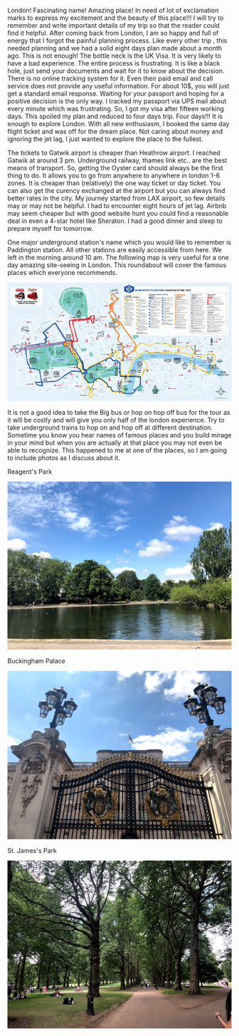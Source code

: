 
London! Fascinating name! Amazing place! In need of lot of exclamation marks to express my excitement and the beauty of this place!!! I will try to remember and write important details of my trip so that the reader could find it helpful. After coming back from London, I am so happy and full of energy that I forgot the painful planning process. Like every other trip , this needed planning and we had a solid eight days plan made about a month ago. This is not enough! The bottle neck is the UK Visa. It is very likely to have a bad experience. The entire process is frustrating. It is like a black hole, just send your documents and wait for it to know about the decision. There is no online tracking system for it. Even their paid email and call service does not provide any useful information. For about 10$, you will just get a standard email response. Waiting for your passport and hoping for a positive decision is the only way. I tracked my passport via UPS mail about every minute which was frustrating. So, I got my visa after fifteen working days. This spoiled my plan and reduced to four days trip. Four days!!! It is enough to explore London. With all new enthusiasm, I booked the same day flight ticket and was off for the dream place. Not caring about money and ignoring the jet lag, I just wanted to explore the place to the fullest. 

The tickets to Gatwik airport is cheaper than Heathrow airport. I reached Gatwik at around 3 pm. Underground railway, thames link etc.. are the best means of transport. So, getting the Oyster card should always be the first thing to do. It allows you to go from anywhere to anywhere in london 1-6 zones. It is cheaper than (relatively) the one way ticket or day ticket. You can also get the curency exchanged at the airport but you can always find better rates in the city. My journey started from LAX airport, so few details may or may not be helpful. I had to encounter eight hours of jet lag. Airbnb may seem cheaper but with good website hunt you could find a reasonable deal in even a 4-star hotel like Sheraton. I had a good dinner and sleep to prepare myself for tomorrow.

One major underground station's name which you would like to remember is Paddington station. All other stations are easily accessible from here. We left in the morning around 10 am. The following map is very useful for a one day amazing site-seeing in London. This roundabout will cover the famous places which everyone recommends.


<img src="The%20Original%20Tour%20-%2027th%20April%202019%20Map%20MR.jpg.gif" alt="london map">




It is not a good idea to take the Big bus or hop on hop off bus for the tour as it will be costly and will give you only half of the london experience. Try to take underground trains to hop on and hop off at different destination. Sometime you know you hear names of famous places and you build mirage in your mind but when you are actually at that place you may not even be able to recognize. This happened to me at one of the places, so I am going to include photos as I discuss about it. 

Reagent's Park

<img src="IMG_2194.jpg" alt="Reagent's Park">

Buckingham Palace

<img src="IMG_2200.jpg" alt="Buckingham Palace">

St. James's Park

<img src="IMG_2208.jpg" alt="St. James's Park">



